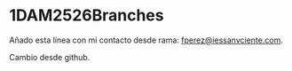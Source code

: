 # 1DAM2526Branches

Añado esta línea con mi contacto desde rama: fperez@iessanvciente.com.

Cambio desde github.

